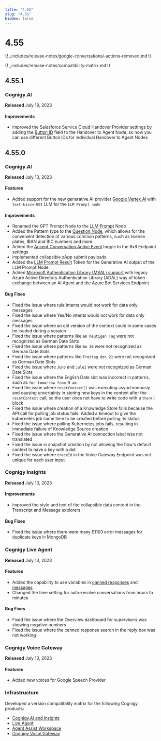 ```yaml
---
title: "4.55"
slug: "4.55"
hidden: false
---
```


# 4.55

{! _includes/release-notes/google-conversational-actions-removed.md !}

{! _includes/release-notes/compatibility-matrix.md !}

## 4.55.1

### Cognigy.AI

**Released** July 19, 2023

#### Improvements

- Improved the Salesforce Service Cloud Handover Provider settings by adding the [Button ID](../ai/escalate/handover-reference/salesforce.md#configure-handover-settings) field to the Handover to Agent Node, so now you can use different Button IDs for individual Handover to Agent Nodes

## 4.55.0

### Cognigy.AI

**Released** July 13, 2023

#### Features

- Added support for the new generative AI provider [Google Vertex AI](../ai/empower/llms/model-support-by-feature.md) with `text-bison-001` LLM for the `LLM Prompt node`

#### Improvements

- Renamed the GPT Prompt Node to the [LLM Prompt](../ai/build/node-reference/service/llm-prompt.md) Node
- Added the Pattern type to the [Question Node](../ai/build/node-reference/basic/question.md), which allows for the convenient detection of various common patterns, such as license plates, IBAN and BIC numbers and more
- Added the [Accept Conversation Active Event](../ai/deploy/endpoint-reference/8x8.md) toggle to the 8x8 Endpoint settings
- Implemented collapsible xApp submit payloads
- Added the [LLM Prompt Result](../ai/build/node-reference/service/llm-prompt.md) Token for the Generative AI output of the LLM Prompt Node
- Added [Microsoft Authentication Library (MSAL) support](../ai/deploy/endpoint-reference/azure-bot-services.md#access-scope) with legacy Azure Active Directory Authentication Library (ADAL) way of token exchange between an AI Agent and the Azure Bot Services Endpoint

#### Bug Fixes

- Fixed the issue where rule intents would not work for data only messages
- Fixed the issue where Yes/No intents would not work for data only messages
- Fixed the issue where an old version of the context could in some cases be loaded during a session
- Fixed the issue where patterns like `am heutigen Tag` were not recognized as German Date Slots
- Fixed the issue where patterns like `Am 30` were not recognized as German Date Slots
- Fixed the issue where patterns like `Freitag den 21` were not recognized as German Date Slots
- Fixed the issue where `Juno` and `Julei` were not recognized as German Date Slots
- Fixed the issue where the English Date slot was incorrect in patterns, such as `for tomorrow from 9 am`
- Fixed the issue where `resetContext()` was executing asynchronously and causing uncertainty in storing new keys in the context after the `resetContext` call, so the user does not have to write code with a `then()` block
- Fixed the issue where creation of a Knowledge Store fails because the API call for polling job status fails. Added a timeout to give the kubernetes job some time to be created before polling its status
- Fixed the issue where polling Kubernetes jobs fails, resulting in immediate failure of Knowledge Source creation
- Fixed the issue where the Generative AI connection label was not translated
- Fixed the issue in snapshot creation by not allowing the flow's default context to have a key with a dot
- Fixed the issue where `traceId` in the Voice Gateway Endpoint was not unique for each user input

### Cognigy Insights

**Released** July 13, 2023

#### Improvements

- Improved the style and text of the collapsible data content in the Transcript and Message explorers

#### Bug Fixes

- Fixed the issue where there were many E1100 error messages for duplicate keys in MongoDB

### Cognigy Live Agent

**Released** July 13, 2023

#### Features

- Added the capability to use variables in [canned responses](../live-agent/settings/canned-responses.md) and [messages](../live-agent/conversation/send-reply.md#send-a-response-with-variables)
- Changed the time setting for auto-resolve conversations from hours to minutes

#### Bug Fixes

- Fixed the issue where the Overview dashboard for supervisors was showing negative numbers
- Fixed the issue where the canned response search in the reply box was not working

### Cognigy Voice Gateway

**Released** July 13, 2023

#### Features

- Added new voices for Google Speech Provider

### Infrastructure

Developed a version compatibility matrix for the following Cognigy products:

- [Cognigy.AI and Insights](../ai/installation/version-compatibility-matrix.md)
- [Live Agent](../live-agent/installation/deployment/version-compatibility-matrix.md)
- [Agent Assist Workspace](../ai-copilot/installation/version-compatibility-matrix.md)
- [Cognigy Voice Gateway](../voice-gateway/installation/version-compatibility-matrix.md)